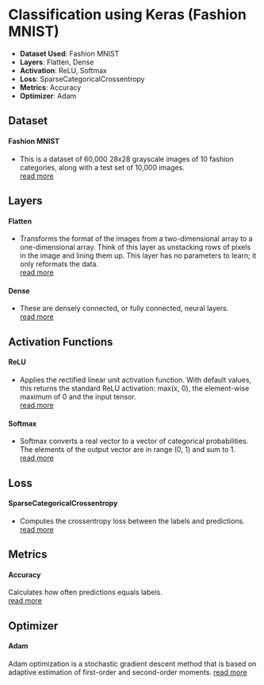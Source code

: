 # __Classification using Keras (Fashion MNIST)__

* __Dataset Used__: Fashion MNIST
* __Layers__: Flatten, Dense
* __Activation__: ReLU, Softmax
* __Loss__: SparseCategoricalCrossentropy
* __Metrics__: Accuracy
* __Optimizer__: Adam


## Dataset  
#### Fashion MNIST  
- This is a dataset of 60,000 28x28 grayscale images of 10 fashion categories, along with a test set of 10,000 images.  
[read more](https://keras.io/api/datasets/fashion_mnist/)  

## Layers  
#### Flatten  
- Transforms the format of the images from a two-dimensional array to a one-dimensional array. Think of this layer as unstacking rows of pixels in the image and lining them up. This layer has no parameters to learn; it only reformats the data.  
[read more](https://keras.io/api/layers/reshaping_layers/flatten/)  

#### Dense  
- These are densely connected, or fully connected, neural layers.  
[read more](https://keras.io/api/layers/core_layers/dense/)  

## Activation Functions
#### ReLU  
- Applies the rectified linear unit activation function. With default values, this returns the standard ReLU activation: max(x, 0), the element-wise maximum of 0 and the input tensor.  
[read more](https://keras.io/api/layers/activations/)  

#### Softmax  
- Softmax converts a real vector to a vector of categorical probabilities. The elements of the output vector are in range (0, 1) and sum to 1.  
[read more](https://keras.io/api/layers/activations/)

## Loss  
#### SparseCategoricalCrossentropy  
- Computes the crossentropy loss between the labels and predictions.  
[read more](https://keras.io/api/losses/probabilistic_losses/#sparsecategoricalcrossentropy-class)

## Metrics  
#### Accuracy  
Calculates how often predictions equals labels.  
[read more](https://keras.io/api/metrics/accuracy_metrics/#accuracy-class)

## Optimizer
#### Adam  
Adam optimization is a stochastic gradient descent method that is based on adaptive estimation of first-order and second-order moments. 
[read more](https://keras.io/api/optimizers/adam/)
